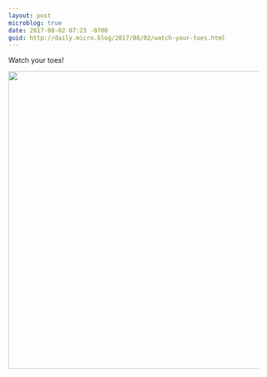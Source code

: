 ```yaml
---
layout: post
microblog: true
date: 2017-08-02 07:23 -0700
guid: http://daily.micro.blog/2017/08/02/watch-your-toes.html
---
```

Watch your toes!

<img src="http://www.barbic.com/uploads/2017/be0e728ece.jpg" width="600" height="600" style="height: auto" />
